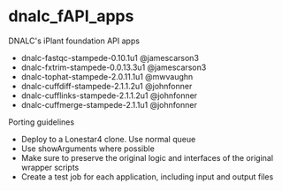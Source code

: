 # dnalc_fAPI_apps
DNALC's iPlant foundation API apps

* dnalc-fastqc-stampede-0.10.1u1  @jamescarson3
* dnalc-fxtrim-stampede-0.0.13.3u1	@jamescarson3
* dnalc-tophat-stampede-2.0.11.1u1    @mwvaughn
* dnalc-cuffdiff-stampede-2.1.1.2u1   @johnfonner
* dnalc-cufflinks-stampede-2.1.1.2u1  @johnfonner
* dnalc-cuffmerge-stampede-2.1.1u1    @johnfonner

Porting guidelines
* Deploy to a Lonestar4 clone. Use normal queue
* Use showArguments where possible
* Make sure to preserve the original logic and interfaces of the original wrapper scripts
* Create a test job for each application, including input and output files
